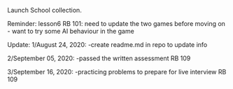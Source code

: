 Launch School collection. 

Reminder: lesson6 RB 101: need to update the two games before moving on - want to try some AI behaviour in the game

Update:
1/August 24, 2020: 
-create readme.md in repo to update info

2/September 05, 2020:
-passed the written assessment RB 109

3/September 16, 2020:
-practicing problems to prepare for live interview RB 109 

